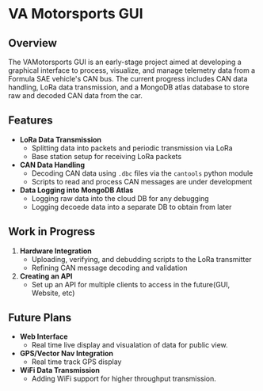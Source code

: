 # VA Motorsports GUI
## Overview
The VAMotorsports GUI is an early-stage project aimed at developing a graphical interface to process, visualize, and manage telemetry data from a Formula SAE vehicle's CAN bus. The current progress includes CAN data handling, LoRa data transmission, and a MongoDB atlas database to store raw and decoded CAN data from the car.
## Features 
- **LoRa Data Transmission**
    - Splitting data into packets and periodic transmission via LoRa
    - Base station setup for receiving LoRa packets
- **CAN Data Handling**
    - Decoding CAN data using `.dbc` files via the `cantools` python module
    - Scripts to read and process CAN messages are under development
- **Data Logging into MongoDB Atlas**
    - Logging raw data into the cloud DB for any debugging
    - Logging decoede data into a separate DB to obtain from later 
## Work in Progress
1. **Hardware Integration**
    - Uploading, verifying, and debudding scripts to the LoRa transmitter
    - Refining CAN message decoding and validation
3. **Creating an API**
    - Set up an API for multiple clients to access in the future(GUI, Website, etc)
## Future Plans
- **Web Interface**
    - Real time live display and visualation of data for public view.
- **GPS/Vector Nav Integration**
    - Real time track GPS display
- **WiFi Data Transmission**
    - Adding WiFi support for higher throughput transmission.
